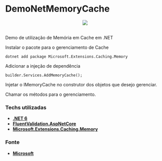 # DemoNetMemoryCache

<div style="text-align:center"><img src="https://i.imgur.com/HM1rUb5.png?1" /></div>
<br>

Demo de utilização de Memória em Cache em .NET


Instalar o pacote para o gerenciamento de Cache
```
dotnet add package Microsoft.Extensions.Caching.Memory
```

Adicionar a injeção de dependência
```
builder.Services.AddMemoryCache();
```

Injetar o IMemoryCache no construtor dos objetos que desejo gerenciar.

Chamar os métodos para o gerenciamento.


### Techs utilizadas
 - [**.NET 6**](https://docs.microsoft.com/pt-br/aspnet/core/?WT.mc_id=dotnet-35129-website&view=aspnetcore-6.0)
 - [**FluentValidation.AspNetCore**](https://docs.fluentvalidation.net/en/latest/aspnet.html)
 - [**Microsoft.Extensions.Caching.Memory**](https://docs.microsoft.com/pt-br/dotnet/api/microsoft.extensions.caching.memory.imemorycache?view=dotnet-plat-ext-6.0)

 ### Fonte
 - [**Microsoft**](https://docs.microsoft.com/pt-br/aspnet/core/performance/caching/memory?view=aspnetcore-6.0)